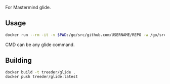 For Mastermind glide. 

## Usage

```sh
docker run --rm -it -v $PWD:/go/src/github.com/USERNAME/REPO -w /go/src/github.com/USERNAME/REPO treeder/glide CMD
```

CMD can be any glide command.

## Building 

```sh
docker build -t treeder/glide .
docker push treeder/glide:latest
```
